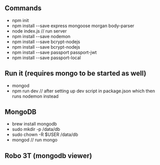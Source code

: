 ## Commands
* npm init
* npm install --save express mongoose morgan body-parser
* node index.js // run server
* npm install --save nodemon
* npm install --save bcrypt-nodejs
* npm install --save bcrypt-nodejs
* npm install --save passport passport-jwt
* npm install --save passport-local

## Run it (requires mongo to be started as well)
* mongod
* npm run dev // after setting up dev script in package.json which then runs nodemon instead

## MongoDB
* brew install mongodb
* sudo mkdir -p /data/db
* sudo chown -R $USER /data/db
* mongod // run mongo

## Robo 3T (mongodb viewer)